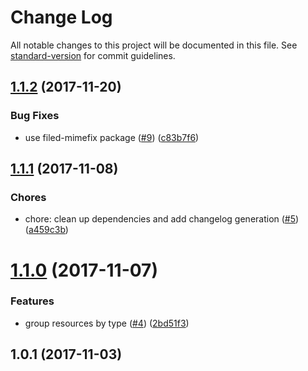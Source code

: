 # Change Log

All notable changes to this project will be documented in this file. See [standard-version](https://github.com/conventional-changelog/standard-version) for commit guidelines.

<a name="1.1.2"></a>
## [1.1.2](https://github.com/deployd/dpd-dashboard/compare/v1.1.0...v1.1.2) (2017-11-20)


### Bug Fixes

* use filed-mimefix package ([#9](https://github.com/deployd/dpd-dashboard/issues/9)) ([c83b7f6](https://github.com/deployd/dpd-dashboard/commit/c83b7f6))



<a name="1.1.1"></a>
## [1.1.1](https://github.com/deployd/dpd-dashboard/compare/v1.1.0...v1.1.1) (2017-11-08)

### Chores

* chore: clean up dependencies and add changelog generation ([#5](https://github.com/deployd/dpd-dashboard/issues/5)) ([a459c3b](https://github.com/deployd/dpd-dashboard/commit/a459c3b))

<a name="1.1.0"></a>
# [1.1.0](https://github.com/deployd/dpd-dashboard/compare/v1.0.1...v1.1.0) (2017-11-07)


### Features

* group resources by type ([#4](https://github.com/deployd/dpd-dashboard/issues/4)) ([2bd51f3](https://github.com/deployd/dpd-dashboard/commit/2bd51f3))



<a name="1.0.1"></a>
## 1.0.1 (2017-11-03)



